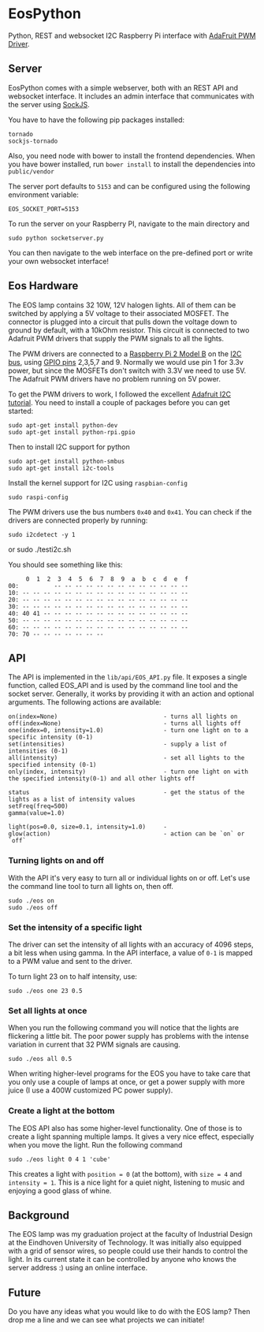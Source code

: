 # EosPython
Python, REST and websocket I2C Raspberry Pi interface with [AdaFruit PWM Driver](http://www.adafruit.com/products/815).

## Server
EosPython comes with a simple webserver, both with an REST API and websocket interface. It includes an admin interface 
that communicates with the server using [SockJS](http://sockjs.org).

You have to have the following pip packages installed:

    tornado
    sockjs-tornado

Also, you need node with bower to install the frontend dependencies. When you have bower installed, run `bower install`
to install the dependencies into `public/vendor`

The server port defaults to `5153` and can be configured using the following environment variable:

    EOS_SOCKET_PORT=5153
    
To run the server on your Raspberry PI, navigate to the main directory and

    sudo python socketserver.py

You can then navigate to the web interface on the pre-defined port or write your own websocket interface!

## Eos Hardware
The EOS lamp contains 32 10W, 12V halogen lights. All of them can be switched by applying a 5V voltage to their 
associated MOSFET. The connector is plugged into a circuit that pulls down the voltage down to ground by default, 
with a 10kOhm resistor. This circuit is connected to two Adafruit PWM drivers that supply the PWM signals to all the 
lights.

The PWM drivers are connected to a [Raspberry Pi 2 Model B](https://www.raspberrypi.org/products/raspberry-pi-2-model-b/) 
on the [I2C bus](http://en.wikipedia.org/wiki/I%C2%B2C), using [GPIO pins](http://pi.gadgetoid.com/pinout)
2,3,5,7 and 9. Normally we would use pin 1 for 3.3v power, but since the MOSFETs don't switch with 3.3V we need to use
5V. The Adafruit PWM drivers have no problem running on 5V power.

To get the PWM drivers to work, I followed the excellent 
[Adafruit I2C tutorial](https://learn.adafruit.com/adafruits-raspberry-pi-lesson-4-gpio-setup/overview). You need to
install a couple of packages before you can get started:

    sudo apt-get install python-dev
    sudo apt-get install python-rpi.gpio
    
Then to install I2C support for python

    sudo apt-get install python-smbus
    sudo apt-get install i2c-tools
    
Install the kernel support for I2C using `raspbian-config`

    sudo raspi-config
 

The PWM drivers use the bus numbers `0x40` and `0x41`. You can check if the drivers are connected properly by running:

    sudo i2cdetect -y 1
    
or
    sudo ./testi2c.sh
    
You should see something like this:

         0  1  2  3  4  5  6  7  8  9  a  b  c  d  e  f
    00:          -- -- -- -- -- -- -- -- -- -- -- -- --
    10: -- -- -- -- -- -- -- -- -- -- -- -- -- -- -- --
    20: -- -- -- -- -- -- -- -- -- -- -- -- -- -- -- --
    30: -- -- -- -- -- -- -- -- -- -- -- -- -- -- -- --
    40: 40 41 -- -- -- -- -- -- -- -- -- -- -- -- -- --
    50: -- -- -- -- -- -- -- -- -- -- -- -- -- -- -- --
    60: -- -- -- -- -- -- -- -- -- -- -- -- -- -- -- --
    70: 70 -- -- -- -- -- -- --


## API
The API is implemented in the `lib/api/EOS_API.py` file. It exposes a single function, called EOS_API and is used by
the command line tool and the socket server. Generally, it works by providing it with an action and optional
arguments. The following actions are available:

    on(index=None)                              - turns all lights on
    off(index=None)                             - turns all lights off
    one(index=0, intensity=1.0)                 - turn one light on to a specific intensity (0-1)
    set(intensities)                            - supply a list of intensities (0-1)
    all(intensity)                              - set all lights to the specified intensity (0-1)
    only(index, intensity)                      - turn one light on with the specified intensity(0-1) and all other lights off
    
    status                                      - get the status of the lights as a list of intensity values
    setFreq(freq=500)
    gamma(value=1.0)

    light(pos=0.0, size=0.1, intensity=1.0)     - 
    glow(action)                                - action can be `on` or `off`
    
### Turning lights on and off
With the API it's very easy to turn all or individual lights on or off. Let's use the command line tool to turn all
lights on, then off.

    sudo ./eos on
    sudo ./eos off
    
### Set the intensity of a specific light
The driver can set the intensity of all lights with an accuracy of 4096 steps, a bit less when using gamma. In the
API interface, a value of `0-1` is mapped to a PWM value and sent to the driver. 

To turn light 23 on to half intensity, use:

    sudo ./eos one 23 0.5
    
### Set all lights at once

When you run the following command you will notice that the lights are flickering a little bit. The poor power
supply has problems with the intense variation in current that 32 PWM signals are causing.

    sudo ./eos all 0.5
    
When writing higher-level programs for the EOS you have to take care that you only use a couple of lamps at once, 
or get a power supply with more juice (I use a 400W customized PC power supply).

### Create a light at the bottom
The EOS API also has some higher-level functionality. One of those is to create a light spanning multiple lamps.
It gives a very nice effect, especially when you move the light. Run the following command

    sudo ./eos light 0 4 1 'cube'
    
This creates a light with `position = 0` (at the bottom), with `size = 4` and `intensity = 1`. This is a nice light 
for a quiet night, listening to music and enjoying a good glass of whine.


## Background
The EOS lamp was my graduation project at the faculty of Industrial Design at the Eindhoven University of Technology.
It was initially also equipped with a grid of sensor wires, so people could use their hands to control the light. 
In its current state it can be controlled by anyone who knows the server address :) using an online interface.

## Future
Do you have any ideas what you would like to do with the EOS lamp? Then drop me a line and we can see what projects we
can initiate!
